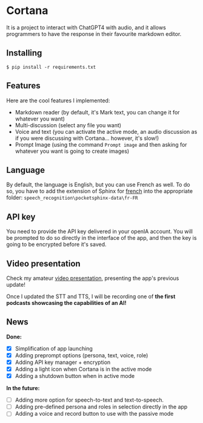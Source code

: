 # Cortana

 It is a project to interact with ChatGPT4 with audio, and it allows programmers to have the response in their favourite markdown editor.

## Installing

```
$ pip install -r requirements.txt
```

## Features

Here are the cool features I implemented:

- Markdown reader (by default, it's Mark text, you can change it for whatever you want)
- Multi-discussion (select any file you want)
- Voice and text (you can activate the active mode, an audio discussion as if you were discussing with Cortana... however, it's slow!)
- Prompt Image (using the command `Prompt image` and then asking for whatever you want is going to create images)

## Language

By default, the language is English, but you can use French as well. To do so, you have to add the extension of Sphinx for [french](https://github.com/Uberi/speech_recognition/blob/master/reference/pocketsphinx.rst) into the appropriate folder: `speech_recognition\pocketsphinx-data\fr-FR`

## API key

You need to provide the API key delivered in your openIA account. You will be prompted to do so directly in the interface of the app, and then the key is going to be encrypted before it's saved.

## Video presentation

Check my amateur [video presentation](https://youtu.be/IIm2TONVlyU), presenting the app's previous update! 

Once I updated the STT and TTS, I will be recording one of **the first podcasts showcasing the capabilities of an AI!**

## News

**Done:**

- [x] Simplification of app launching
- [x] Adding preprompt options (persona, text, voice, role)
- [x] Adding API key manager + encryption
- [x] Adding a light icon when Cortana is in the active mode
- [x] Adding a shutdown button when in active mode

**In the future:**

- [ ] Adding more option for speech-to-text and text-to-speech.
- [ ] Adding pre-defined persona and roles in selection directly in the app
- [ ] Adding a voice and record button to use with the passive mode
